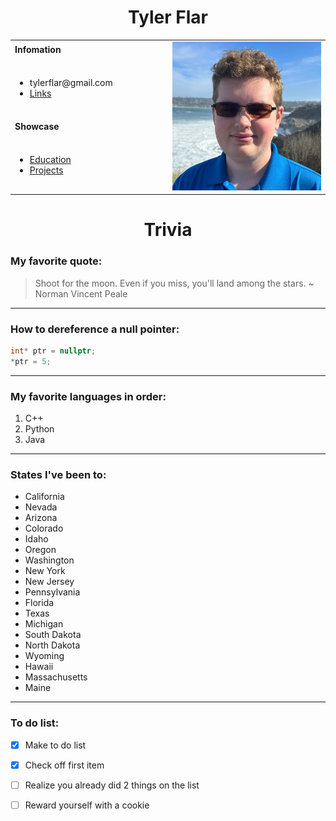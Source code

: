 <h1 align="center">Tyler Flar</h1>
<table>
    <tbody>
        <tr>
            <td><b> Infomation </b></td>
            <td width="50%" rowspan="4">
                <img width="512" alt="Photo" src="./picture.jpeg"/>
            </td>
        </tr>
        <tr>
            <td>
                <ul>
                    <li>tylerflar@gmail.com</li>
                    <li><a href="./pages/links.md">Links</a></li>
                </ul>
            </td>
        </tr>
        <tr><td><b>Showcase</b></td></tr>
        <tr>
            <td width="50%">
                <ul>
                    <li><a href="./pages/education.md">Education</a></li>
                    <li><a href="./pages/projects.md">Projects</a></li>
                </ul>
            </td>
        </tr>
    </tbody>
</table>

<h1 align="center"> Trivia </h1>

<h3>My favorite quote:</h3>

> Shoot for the moon. Even if you miss, you'll land among the stars. ~ Norman Vincent Peale
---

<h3>How to dereference a null pointer:</h3>

```cpp
int* ptr = nullptr;
*ptr = 5;
```

---

<h3>My favorite languages in order:</h3>

1. C++
2. Python
3. Java

---

<h3>States I've been to:</h3>

* California
* Nevada
* Arizona
* Colorado
* Idaho
* Oregon
* Washington
* New York
* New Jersey
* Pennsylvania
* Florida
* Texas
* Michigan
* South Dakota
* North Dakota
* Wyoming
* Hawaii
* Massachusetts
* Maine

---

<h3>To do list:</h3>

- [x] Make to do list
- [x] Check off first item
- [ ] Realize you already did 2 things on the list
- [ ] Reward yourself with a cookie



